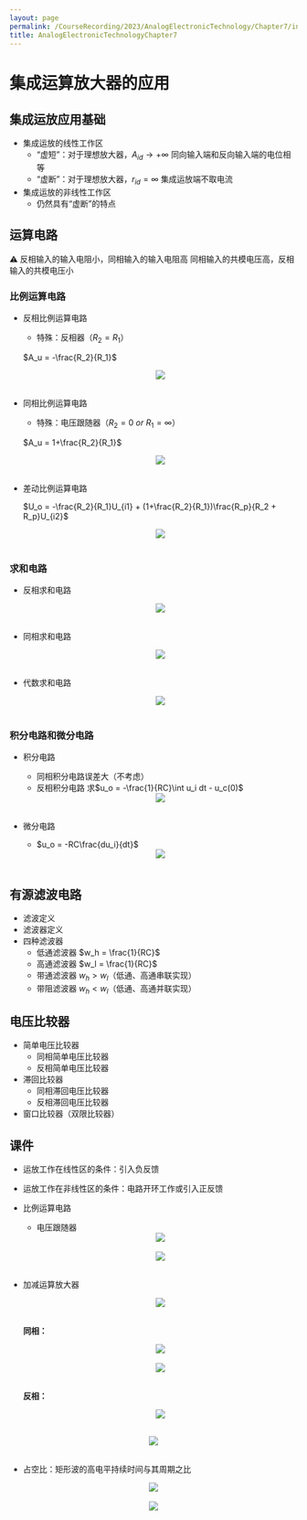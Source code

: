 ```yaml
---
layout: page
permalink: /CourseRecording/2023/AnalogElectronicTechnology/Chapter7/index.html
title: AnalogElectronicTechnologyChapter7
---
```


# 集成运算放大器的应用

## 集成运放应用基础

- 集成运放的线性工作区
    - “虚短”：对于理想放大器，$A_{id}\rightarrow +\infty$ 同向输入端和反向输入端的电位相等
    - “虚断”：对于理想放大器，$r_{id} = \infty$ 集成运放端不取电流
- 集成运放的非线性工作区
    - 仍然具有“虚断”的特点

## 运算电路

<aside>
⚠️ 反相输入的输入电阻小，同相输入的输入电阻高
同相输入的共模电压高，反相输入的共模电压小

</aside>

### 比例运算电路

- 反相比例运算电路
    - 特殊：反相器$（R_2 = R_1）$
    
    $A_u = -\frac{R_2}{R_1}$
    

    <div style="display: flex; justify-content: center;">
        <img src="https://cryoushiwo.oss-cn-hangzhou.aliyuncs.com/images/202409071356692.png" style="max-width: 80%; height: auto;">
    </div><br>

- 同相比例运算电路
    - 特殊：电压跟随器$（R_2 = 0\ or\ R_1 =\infty）$
    
    $A_u = 1+\frac{R_2}{R_1}$
    
    <div style="display: flex; justify-content: center;">
        <img src="https://cryoushiwo.oss-cn-hangzhou.aliyuncs.com/images/202409071356287.png" style="max-width: 80%; height: auto;">
    </div><br>
    
- 差动比例运算电路
    
    $U_o = -\frac{R_2}{R_1}U_{i1} + (1+\frac{R_2}{R_1})\frac{R_p}{R_2 + R_p}U_{i2}$
    
    <div style="display: flex; justify-content: center;">
        <img src="https://cryoushiwo.oss-cn-hangzhou.aliyuncs.com/images/202409071356287.png" style="max-width: 80%; height: auto;">
    </div><br>
    

### 求和电路

- 反相求和电路
    
    <div style="display: flex; justify-content: center;">
        <img src="https://cryoushiwo.oss-cn-hangzhou.aliyuncs.com/images/202409071357774.png" style="max-width: 80%; height: auto;">
    </div><br>
    
- 同相求和电路
    
    <div style="display: flex; justify-content: center;">
        <img src="https://cryoushiwo.oss-cn-hangzhou.aliyuncs.com/images/202409071357792.png" style="max-width: 80%; height: auto;">
    </div><br>
    
- 代数求和电路
    
    <div style="display: flex; justify-content: center;">
        <img src="https://cryoushiwo.oss-cn-hangzhou.aliyuncs.com/images/202409071357650.png" style="max-width: 80%; height: auto;">
    </div><br>
    

### 积分电路和微分电路

- 积分电路
    - 同相积分电路误差大（不考虑）
    - 反相积分电路 求$u_o = -\frac{1}{RC}\int u_i dt - u_c(0)$
    
    <div style="display: flex; justify-content: center;">
        <img src="https://cryoushiwo.oss-cn-hangzhou.aliyuncs.com/images/202409071357870.png" style="max-width: 80%; height: auto;">
    </div><br>
    
- 微分电路
    - $u_o = -RC\frac{du_i}{dt}$
    
    <div style="display: flex; justify-content: center;">
        <img src="https://cryoushiwo.oss-cn-hangzhou.aliyuncs.com/images/202409071358033.png" style="max-width: 80%; height: auto;">
    </div><br>
    

## 有源滤波电路

- 滤波定义
- 滤波器定义
- 四种滤波器
    - 低通滤波器 $w_h = \frac{1}{RC}$
    - 高通滤波器 $w_l = \frac{1}{RC}$
    - 带通滤波器 $w_h > w_l$（低通、高通串联实现）
    - 带阻滤波器 $w_h < w_l$（低通、高通并联实现）

## 电压比较器

- 简单电压比较器
    - 同相简单电压比较器
    - 反相简单电压比较器
- 滞回比较器
    - 同相滞回电压比较器
    - 反相滞回电压比较器
- 窗口比较器（双限比较器）

## 课件

- 运放工作在线性区的条件：引入负反馈
- 运放工作在非线性区的条件：电路开环工作或引入正反馈
- 比例运算电路
    - 电压跟随器
    
    <div style="display: flex; justify-content: center;">
        <img src="https://cryoushiwo.oss-cn-hangzhou.aliyuncs.com/images/202409071358015.png" style="max-width: 80%; height: auto;">
    </div><br>
    
    <div style="display: flex; justify-content: center;">
        <img src="https://cryoushiwo.oss-cn-hangzhou.aliyuncs.com/images/202409071358962.png" style="max-width: 80%; height: auto;">
    </div><br>
    
- 加减运算放大器
    
    <div style="display: flex; justify-content: center;">
        <img src="https://cryoushiwo.oss-cn-hangzhou.aliyuncs.com/images/202409071358095.png" style="max-width: 80%; height: auto;">
    </div><br>
    
    **同相：**
    
    <div style="display: flex; justify-content: center;">
        <img src="https://cryoushiwo.oss-cn-hangzhou.aliyuncs.com/images/202409071358271.png" style="max-width: 80%; height: auto;">
    </div><br>
    
    <div style="display: flex; justify-content: center;">
        <img src="https://cryoushiwo.oss-cn-hangzhou.aliyuncs.com/images/202409071359001.png" style="max-width: 80%; height: auto;">
    </div><br>
    
    **反相：**
    
    <div style="display: flex; justify-content: center;">
        <img src="https://cryoushiwo.oss-cn-hangzhou.aliyuncs.com/images/202409071359638.png" style="max-width: 80%; height: auto;">
    </div><br>
    

<div style="display: flex; justify-content: center;">
    <img src="https://cryoushiwo.oss-cn-hangzhou.aliyuncs.com/images/202409071359441.png" style="max-width: 80%; height: auto;">
</div><br>

- 占空比：矩形波的高电平持续时间与其周期之比

<div style="display: flex; justify-content: center;">
    <img src="https://cryoushiwo.oss-cn-hangzhou.aliyuncs.com/images/202409071359354.png" style="max-width: 80%; height: auto;">
</div><br>

<div style="display: flex; justify-content: center;">
    <img src="https://cryoushiwo.oss-cn-hangzhou.aliyuncs.com/images/202409071359812.png" style="max-width: 80%; height: auto;">
</div><br>